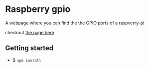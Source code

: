 # Raspberry gpio

A webpage where you can find the the GPIO ports of a raspverry-pi

checkout [the page here](https://kwarkjes.github.io/raspberry-gpio/#/)

## Getting started
- $ `npm install`
